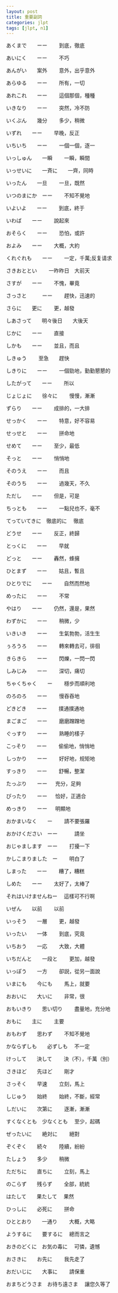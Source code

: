 ```yaml
---
layout: post
title: 重要副詞
categories: jlpt
tags: [jlpt, n1]
---
```


あくまで　　ーー　　   到底，徹底

あいにく　　ーー　　   不巧

あんがい　　案外　　   意外，出乎意外

あらゆる　　ーー　　   所有，一切

あれこれ　　ーー　　   這個那個，種種

いきなり　　ーー　　   突然，冷不防

いくぶん　　幾分　　   多少，稍微

いずれ　　ーー　　     早晚，反正

いちいち　　ーー　　   一個一個，逐一

いっしゅん　　一瞬　　 一瞬，瞬間

いっせいに　　一斉に　　一齊，同時

いったん　　一旦　　    一旦，既然

いつのまにか　ーー　　  不知不覺地

いよいよ　　ーー　　   到底，終于

いわば　　ーー　　     說起來

おそらく　　ーー　　   恐怕，或許

およみ　　ーー　　     大概，大約

くれぐれも　　ーー　　 一定，千萬;反复请求

さきおととい　　       一昨昨日　大前天

さすが　　ーー　　     不愧，畢竟

さっさと　　　ーー　　 趕快，迅速的

さらに　　更に　　     更，越發

しあさって　　明々後日　　大後天

じかに　　ーー　　     直接

しかも　　ーー　　     並且，而且

しきゅう　　     至急　　趕快

しきりに　　ーー　　     一個勁地，勤勤懇懇的

したがって　　ーー　　   所以

じょじょに　　徐々に　　  慢慢，漸漸

ずらり　　ーー　　        成排的，一大排

せっかく　　ーー　　      特意，好不容易

せっせと　　ーー　　      拼命地

せめて　　ーー　　        至少，最低

そっと　　ーー　　        悄悄地

そのうえ　　ーー　　      而且

そのうち　　ーー　　      過幾天，不久

ただし　　ーー　　        但是，可是

ちっとも　　ーー　　       一點兒也不，毫不

てっていてきに　徹底的に　   徹底

どうせ　　ーー　　           反正，終歸

とっくに　　ーー　　         早就

どっと　　ーー　　           轟然，蜂擁

ひとまず　　ーー　　         姑且，暫且

ひとりでに　　ーー　　      自然而然地

めったに　　ーー　　        不常

やはり　　ーー　　          仍然，還是，果然

わずかに　　ーー　　        稍微，少

いきいき　　ーー　　        生氣勃勃，活生生

ぅろうろ　　ーー　　        轉來轉去可，徘徊

きらきら　　ーー　　        閃爍，一閃一閃

しみじみ　　ーー　　        深切，痛切

ちゃくちゃく　　ー　　      穩步而順利地

のろのろ　　ーー　　        慢吞吞地

どきどき　　ーー　　         撲通撲通地

まごまご　　ーー　　        磨磨蹭蹭地

ぐっすり　　ーー　　        熟睡的樣子

こっそり　　ーー　　        偷偷地，悄悄地

しっかり　　ーー　　        好好地，规矩地

すっきり　　ーー　　        舒暢，整潔

たっぶり　　ーー 　         充分，足夠

ぴったり　　ーー 　         恰好，正適合

めっきり　　ーー 　            明顯地

おかまいなく　　ー　　       請不要張羅

おかけください　ーー　　　   請坐

おじゃまします　ーー　　    打擾一下

かしこまりました　ー　　    明白了

しまった　　ーー　　        糟了，糟糕

しめた　　ーー　　          太好了，太棒了

それはいけませんねー　      這樣可不行啊

いぜん　　以前　　            以前

いっそう　　一層　　        更，越發

いったい　　一体　　        到底，究竟

いちおう　　一応　　        大致，大體

いちだんと　　一段と　　    更加，越發

いっぽう　　一方　　         卻説，從另一面說

いまにも　　今にも　　      馬上，就要

おおいに　　大いに　　     非常，很

おもいきり　　思い切り　　 盡量地，充分地

おもに　　主に　　          主要

おもわず　　思わず　　        不知不覺地

かならずしも　　必ずしも　    不一定

けっして　　決して　　        決（不），千萬（別）

さきほど　　先ほど　　        剛才

さっそく　　早速　　          立刻，馬上

しじゅう　　始終　　          始終，不斷，經常

しだいに　　次第に　　        逐漸，漸漸

すくなくとも　少なくとも　    至少，起碼

ぜったいに　　絶対に　　      絕對

ぞくぞく　　続々　　          陸續，紛紛

たしょう　　多少　　          稍微

ただちに　　直ちに　　        立刻，馬上

のこらず　　残らず　　        全部，統統

はたして　　果たして　          果然

ひっしに　　必死に　　          拼命

ひととおり　　一通り　　       大概，大略

ようするに　　要するに　        總而言之

おきのどくに　お気の毒に　           可憐，遺憾

おさきに　　お先に　　             我先走了

おだいじに　　大事に　　           請保重

おまちどうさま　お待ち遠さま　   讓您久等了
